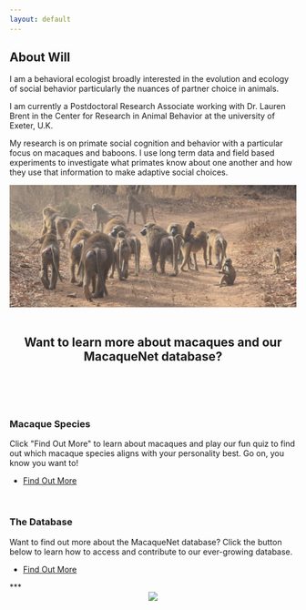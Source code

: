 ```yaml
---
layout: default
---
```


<!-- Section -->
<h2>About Will</h2>

I am a behavioral ecologist broadly interested in the evolution and ecology of social behavior particularly the nuances of partner choice in animals.

I am currently a Postdoctoral Research Associate working with Dr. Lauren Brent in the Center for Research in Animal Behavior at the university of Exeter, U.K. 

My research is on primate social cognition and behavior with a particular focus on macaques and baboons. I use long term data and field based experiments to investigate what primates know about one another and how they use that information to make adaptive social choices. 


<div style="text-align:center"><img class="image" src="/assets/images/DSC_0401.JPG" /></div><br/>


<!-- Section -->
<section>
	<header class="major">
		<h2>Want to learn more about macaques and our MacaqueNet database?</h2>
	</header>
	<div class="posts">
		<article>
			<a href="{{ 'macaque_species' | absolute_url }}" class="image"><img src="assets/images/rhesus mom blonde - Alyssa Arre.jpg" width="200" alt="" /></a>
			<h3>Macaque Species</h3>
			<p>Click "Find Out More" to learn about macaques and play our fun quiz to find out which macaque species aligns with your personality best. Go on, you know you want to!</p>
			<ul class="actions">
				<li><a href="{{ 'macaque_species' | absolute_url }}" class="button">Find Out More</a></li>
			</ul>
		</article>
		<article>
			<a href="{{ 'database' | absolute_url }}" class="image"><img src="assets/images/gorontalo macaque cropped.jpg" width="200" alt="" /></a>
			<h3>The Database</h3>
			<p>Want to find out more about the MacaqueNet database? Click the button below to learn how to access and contribute to our ever-growing database.</p>
			<ul class="actions">
				<li><a href="{{ 'database' | absolute_url }}" class="button">Find Out More</a></li>
			</ul>
		</article>
	</div>
</section>
***
<div style="text-align:center"><img class="image" src="/assets/images/MacaqueNetAffiliations.png" width="1000" height="auto"/></div><br/>


